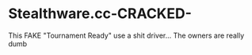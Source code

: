 # Stealthware.cc-CRACKED-
This FAKE "Tournament Ready" use a shit driver... The owners are really dumb 
